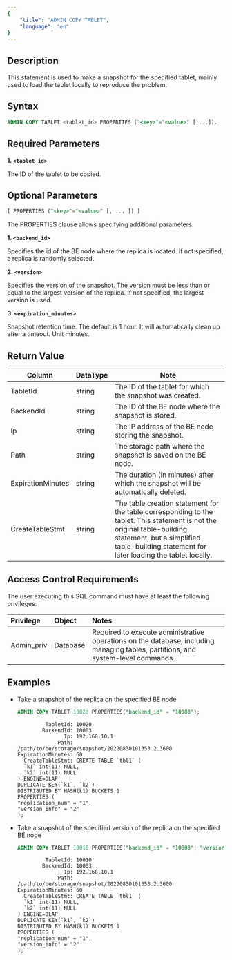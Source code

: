 ```yaml
---
{
    "title": "ADMIN COPY TABLET",
    "language": "en"
}
---
```


<!--
Licensed to the Apache Software Foundation (ASF) under one
or more contributor license agreements.  See the NOTICE file
distributed with this work for additional information
regarding copyright ownership.  The ASF licenses this file
to you under the Apache License, Version 2.0 (the
"License"); you may not use this file except in compliance
with the License.  You may obtain a copy of the License at

  http://www.apache.org/licenses/LICENSE-2.0

Unless required by applicable law or agreed to in writing,
software distributed under the License is distributed on an
"AS IS" BASIS, WITHOUT WARRANTIES OR CONDITIONS OF ANY
KIND, either express or implied.  See the License for the
specific language governing permissions and limitations
under the License.
-->

## Description

This statement is used to make a snapshot for the specified tablet, mainly used to load the tablet locally to reproduce
the problem.

## Syntax

```sql
ADMIN COPY TABLET <tablet_id> PROPERTIES ("<key>"="<value>" [,...]).
```

## Required Parameters

**1. `<tablet_id>`**

The ID of the tablet to be copied.

## Optional Parameters

  ```sql
  [ PROPERTIES ("<key>"="<value>" [, ... ]) ]
  ```

The PROPERTIES clause allows specifying additional parameters:

**1. `<backend_id>`**

Specifies the id of the BE node where the replica is located. If not specified, a replica is randomly selected.

**2. `<version>`**

Specifies the version of the snapshot. The version must be less than or equal to the largest version of the replica. If
not specified, the largest version is used.

**3. `<expiration_minutes>`**

Snapshot retention time. The default is 1 hour. It will automatically clean up after a timeout. Unit minutes.

## Return Value

| Column            | DataType | Note                                                                                                                                                                                                                 |
|-------------------|----------|----------------------------------------------------------------------------------------------------------------------------------------------------------------------------------------------------------------------|
| TabletId          | string   | The ID of the tablet for which the snapshot was created.                                                                                                                                                             |
| BackendId         | string   | The ID of the BE node where the snapshot is stored.                                                                                                                                                                  |
| Ip                | string   | The IP address of the BE node storing the snapshot.                                                                                                                                                                  |
| Path              | string   | The storage path where the snapshot is saved on the BE node.                                                                                                                                                         |
| ExpirationMinutes | string   | The duration (in minutes) after which the snapshot will be automatically deleted.                                                                                                                                    |
| CreateTableStmt   | string   | The table creation statement for the table corresponding to the tablet. This statement is not the original table-building statement, but a simplified table-building statement for later loading the tablet locally. |

## Access Control Requirements

The user executing this SQL command must have at least the following privileges:

| Privilege  | Object   | Notes                                                                                                                            |
|:-----------|:---------|:---------------------------------------------------------------------------------------------------------------------------------|
| Admin_priv | Database | Required to execute administrative operations on the database, including managing tables, partitions, and system-level commands. |

## Examples

- Take a snapshot of the replica on the specified BE node

  ```sql
  ADMIN COPY TABLET 10020 PROPERTIES("backend_id" = "10003");
  ```

  ```text
           TabletId: 10020
          BackendId: 10003
                 Ip: 192.168.10.1
               Path: /path/to/be/storage/snapshot/20220830101353.2.3600
  ExpirationMinutes: 60
    CreateTableStmt: CREATE TABLE `tbl1` (
    `k1` int(11) NULL,
    `k2` int(11) NULL
  ) ENGINE=OLAP
  DUPLICATE KEY(`k1`, `k2`)
  DISTRIBUTED BY HASH(k1) BUCKETS 1
  PROPERTIES (
  "replication_num" = "1",
  "version_info" = "2"
  );
  ```

- Take a snapshot of the specified version of the replica on the specified BE node

  ```sql
  ADMIN COPY TABLET 10010 PROPERTIES("backend_id" = "10003", "version" = "10");
  ```

  ```text
           TabletId: 10010
          BackendId: 10003
                 Ip: 192.168.10.1
               Path: /path/to/be/storage/snapshot/20220830101353.2.3600
  ExpirationMinutes: 60
    CreateTableStmt: CREATE TABLE `tbl1` (
    `k1` int(11) NULL,
    `k2` int(11) NULL
  ) ENGINE=OLAP
  DUPLICATE KEY(`k1`, `k2`)
  DISTRIBUTED BY HASH(k1) BUCKETS 1
  PROPERTIES (
  "replication_num" = "1",
  "version_info" = "2"
  );
  ```
